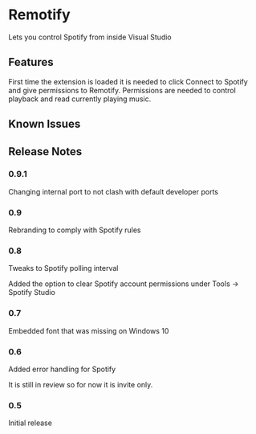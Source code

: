 # Remotify

Lets you control Spotify from inside Visual Studio

## Features

First time the extension is loaded it is needed to click Connect to Spotify and give permissions to Remotify.
Permissions are needed to control playback and read currently playing music.

## Known Issues

## Release Notes

### 0.9.1
Changing internal port to not clash with default developer ports

### 0.9
Rebranding to comply with Spotify rules

### 0.8
Tweaks to Spotify polling interval

Added the option to clear Spotify account permissions under Tools -> Spotify Studio

### 0.7
Embedded font that was missing on Windows 10

### 0.6
Added error handling for Spotify

It is still in review so for now it is invite only.

### 0.5

Initial release